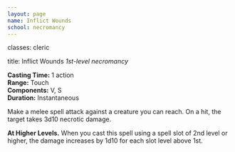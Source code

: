 ```yaml
---
layout: page
name: Inflict Wounds
school: necromancy
---
```

classes: cleric

title: Inflict Wounds 
_1st-level necromancy_ 

**Casting Time:** 1 action    
**Range:** Touch    
**Components:** V, S    
**Duration:** Instantaneous 

Make a melee spell attack against a creature you can reach. On a hit, the target takes 3d10 necrotic damage. 

**At Higher Levels.** When you cast this spell using a spell slot of 2nd level or higher, the damage increases by 1d10 for each slot level above 1st.